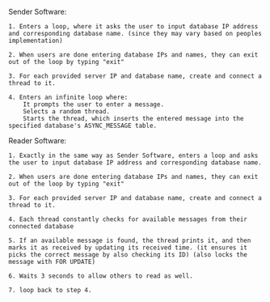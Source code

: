 Sender Software:

    1. Enters a loop, where it asks the user to input database IP address and corresponding database name. (since they may vary based on peoples implementation)

    2. When users are done entering database IPs and names, they can exit out of the loop by typing "exit"

    3. For each provided server IP and database name, create and connect a thread to it.

    4. Enters an infinite loop where:
        It prompts the user to enter a message.
        Selects a random thread.
        Starts the thread, which inserts the entered message into the specified database's ASYNC_MESSAGE table.


Reader Software:

    1. Exactly in the same way as Sender Software, enters a loop and asks the user to input database IP address and corresponding database name.

    2. When users are done entering database IPs and names, they can exit out of the loop by typing "exit"

    3. For each provided server IP and database name, create and connect a thread to it.

    4. Each thread constantly checks for available messages from their connected database

    5. If an available message is found, the thread prints it, and then marks it as received by updating its received time. (it ensures it picks the correct message by also checking its ID) (also locks the message with FOR UPDATE)

    6. Waits 3 seconds to allow others to read as well.

    7. loop back to step 4.